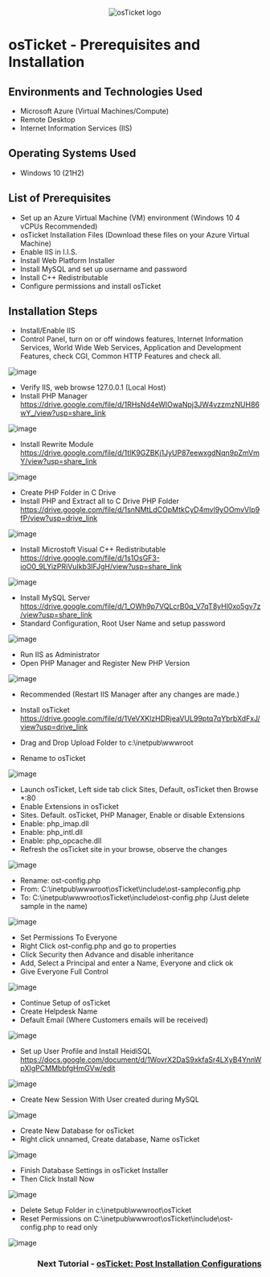 <p align="center">
<img src="https://i.imgur.com/Clzj7Xs.png" alt="osTicket logo"/>
</p>

<h1>osTicket - Prerequisites and Installation</h1>

<h2>Environments and Technologies Used</h2>

- Microsoft Azure (Virtual Machines/Compute)
- Remote Desktop
- Internet Information Services (IIS)

<h2>Operating Systems Used </h2>

- Windows 10</b> (21H2)

<h2>List of Prerequisites</h2>

- Set up an Azure Virtual Machine (VM) environment (Windows 10 4 vCPUs Recommended)
- osTicket Installation Files (Download these files on your Azure Virtual Machine)
- Enable IIS in I.I.S.
- Install Web Platform Installer
- Install MySQL and set up username and password
- Install C++ Redistributable
- Configure permissions and install osTicket

<h2>Installation Steps</h2>

- Install/Enable IIS
- Control Panel, turn on or off windows features, Internet Information Services, World Wide Web Services, Application and Development Features, check CGI, Common HTTP Features and check all.

![image](https://github.com/Velezdrv/osticket-prereqs/assets/147437260/43bbbdd1-3f21-4c3d-9a99-72a90490f0e3)

- Verify IIS, web browse 127.0.0.1 (Local Host)
- Install PHP Manager https://drive.google.com/file/d/1RHsNd4eWIOwaNpj3JW4vzzmzNUH86wY_/view?usp=share_link

![image](https://github.com/Velezdrv/osticket-prereqs/assets/147437260/5aaa780a-00d5-4240-b62b-e35c976811e3)

- Install Rewrite Module https://drive.google.com/file/d/1tIK9GZBKj1JyUP87eewxgdNqn9pZmVmY/view?usp=share_link

![image](https://github.com/Velezdrv/osticket-prereqs/assets/147437260/0a4ef878-dc3a-4911-b619-d9d96792f6fb)

- Create PHP Folder in C Drive
- Install PHP and Extract all to C Drive PHP Folder https://drive.google.com/file/d/1snNMtLdCOpMtkCyD4mvl9yOOmvVIp9fP/view?usp=drive_link

![image](https://github.com/Velezdrv/osticket-prereqs/assets/147437260/dcbd2c2d-1800-4990-affd-d4dd23a71ae8)

- Install Microstoft Visual C++ Redistributable https://drive.google.com/file/d/1s1OsGF3-ioO0_9LYizPRiVuIkb3lFJgH/view?usp=share_link

![image](https://github.com/Velezdrv/osticket-prereqs/assets/147437260/5b2175e1-b325-4cfb-a762-40668f36f5ff)

- Install MySQL Server https://drive.google.com/file/d/1_OWh9p7VQLcrB0q_V7qT8yHl0xo5gv7z/view?usp=share_link
- Standard Configuration, Root User Name and setup password

![image](https://github.com/Velezdrv/osticket-prereqs/assets/147437260/77a7f0cc-8988-472a-bc04-748cacb840ed)

- Run IIS as Administrator
- Open PHP Manager and Register New PHP Version

![image](https://github.com/Velezdrv/osticket-prereqs/assets/147437260/65dd8fdc-2d95-4118-87d2-62c8642317e4)
- Recommended (Restart IIS Manager after any changes are made.)

- Install osTicket https://drive.google.com/file/d/1VeVXKlzHDRjeaVUL99ptq7qYbrbXdFxJ/view?usp=drive_link
- Drag and Drop Upload Folder to c:\inetpub\wwwroot
- Rename to osTicket

![image](https://github.com/Velezdrv/osticket-prereqs/assets/147437260/90a0e6f7-6305-478a-b4e2-bc783b466182)

- Launch osTicket, Left side tab click Sites, Default, osTicket then Browse *:80
- Enable Extensions in osTicket
- Sites. Default. osTicket, PHP Manager, Enable or disable Extensions
- Enable: php_imap.dll
- Enable: php_intl.dll
- Enable: php_opcache.dll
- Refresh the osTicket site in your browse, observe the changes

![image](https://github.com/Velezdrv/osticket-prereqs/assets/147437260/d1894407-9e58-4b6c-94c4-9fdb590d424d)

- Rename: ost-config.php
- From: C:\inetpub\wwwroot\osTicket\include\ost-sampleconfig.php
- To: C:\inetpub\wwwroot\osTicket\include\ost-config.php (Just delete sample in the name)

![image](https://github.com/Velezdrv/osticket-prereqs/assets/147437260/4d0d060c-d90e-418f-8a67-d3a297c4f7a4)

- Set Permissions To Everyone
- Right Click ost-config.php and go to properties
- Click Security then Advance and disable inheritance
- Add, Select a Principal and enter a Name, Everyone and click ok
- Give Everyone Full Control

![image](https://github.com/Velezdrv/osticket-prereqs/assets/147437260/336b4b1e-3373-48bc-8fde-fd38525b82bf)
  
- Continue Setup of osTicket
- Create Helpdesk Name
- Default Email (Where Customers emails will be received)

![image](https://github.com/Velezdrv/osticket-prereqs/assets/147437260/ca8a2437-48cb-4c41-aa53-5a723c219aa8)


- Set up User Profile and Install HeidiSQL https://docs.google.com/document/d/1WovrX2DaS9xkfaSr4LXyB4YnnWpXIgPCMMbbfgHmGVw/edit

![image](https://github.com/Velezdrv/osticket-prereqs/assets/147437260/1f78c0ac-a1b8-4d13-9845-d5af29f6b2a3)

- Create New Session With User created during MySQL

![image](https://github.com/Velezdrv/osticket-prereqs/assets/147437260/f4c21546-cf34-4c85-9dfc-fe5496e027db)

- Create New Database for osTicket
- Right click unnamed, Create database, Name osTicket

![image](https://github.com/Velezdrv/osticket-prereqs/assets/147437260/ab341588-808c-40c4-8f9f-c5b1bcdbabaa)

- Finish Database Settings in osTicket Installer
- Then Click Install Now

![image](https://github.com/Velezdrv/osticket-prereqs/assets/147437260/4b8bdfb0-011b-4f5c-ad8c-27c81747d7b7)

- Delete Setup Folder in c:\inetpub\wwwroot\osTicket
- Reset Permissions on C:\inetpub\wwwroot\osTicket\include\ost-config.php to read only

![image](https://github.com/Velezdrv/osticket-prereqs/assets/147437260/60080701-2386-4660-99ea-b6370933512e)

<h3 align = "right">Next Tutorial - <a href = "https://github.com/Velezdrv/post-install-config/tree/main">osTicket: Post Installation Configurations</a></h3>
